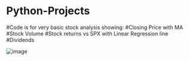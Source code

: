 # Python-Projects
#Code is for very basic stock analysis showing:
  #Closing Price with MA
  #Stock Volume
  #Stock returns vs SPX with Linear Regression line
  #Dividends


![image](https://github.com/user-attachments/assets/d2988985-4102-47a5-8406-f8fc09d70b47)
